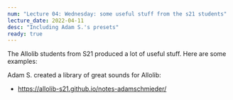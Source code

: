 ```yaml
---
num: "Lecture 04: Wednesday: some useful stuff from the s21 students"
lecture_date: 2022-04-11
desc: "Including Adam S.'s presets"
ready: true
---
```


The Allolib students from S21 produced a lot of useful stuff.  Here are some examples:

Adam S. created a library of great sounds for Allolib:
* <https://allolib-s21.github.io/notes-adamschmieder/>


